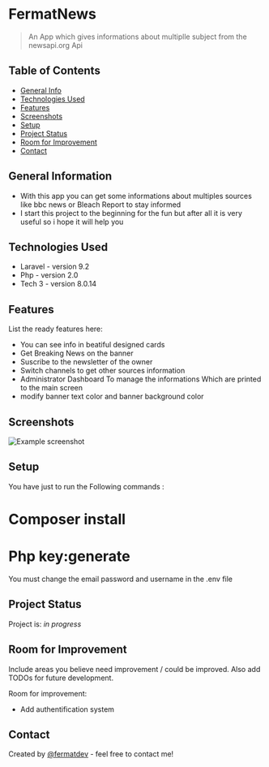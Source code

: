 # FermatNews
> An App which gives informations about multiplle subject from the newsapi.org Api

## Table of Contents
* [General Info](#general-information)
* [Technologies Used](#technologies-used)
* [Features](#features)
* [Screenshots](#screenshots)
* [Setup](#setup)
* [Project Status](#project-status)
* [Room for Improvement](#room-for-improvement)
* [Contact](#contact)
<!-- * [License](#license) -->


## General Information
- With this app you can get some informations about multiples sources like bbc news or Bleach Report to stay informed
- I start this project to the beginning for the fun but after all it is very useful so i hope it will help you


## Technologies Used
- Laravel  - version 9.2
- Php - version 2.0
- Tech 3 - version 8.0.14


## Features
List the ready features here:
- You can see info in beatiful designed cards
- Get Breaking News on the banner
- Suscribe to the newsletter of the owner
- Switch channels to get other sources information
- Administrator Dashboard To manage the informations Which are printed to the main screen
- modify banner text color and banner background color



## Screenshots
![Example screenshot](./img/screenshot.png)



## Setup
You have just to run the Following commands :
# Composer install
# Php key:generate
You must change the email password and username in the .env file


## Project Status
Project is: _in progress_ 


## Room for Improvement
Include areas you believe need improvement / could be improved. Also add TODOs for future development.

Room for improvement:
- Add authentification system

## Contact
Created by [@fermatdev](https://mailto:aimericpouga28@gmail.com/) - feel free to contact me!


<!-- ## License -->
<!-- This project is open source and available under the [  MIT ]. -->
